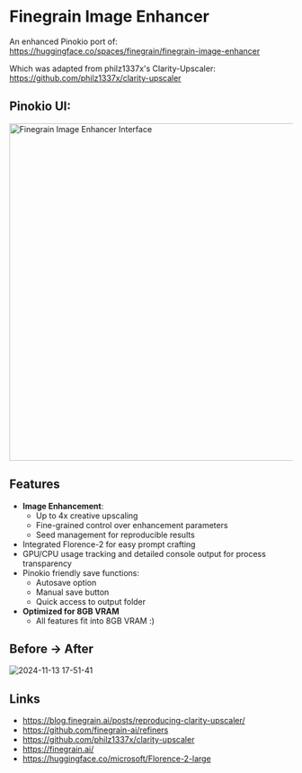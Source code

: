# Finegrain Image Enhancer

An enhanced Pinokio port of: https://huggingface.co/spaces/finegrain/finegrain-image-enhancer

Which was adapted from philz1337x's Clarity-Upscaler: https://github.com/philz1337x/clarity-upscaler

## Pinokio UI:
<img src="https://github.com/user-attachments/assets/77662308-9b87-411a-a940-8848b3f89006" width="600" alt="Finegrain Image Enhancer Interface">



## Features

- **Image Enhancement**:
  - Up to 4x creative upscaling
  - Fine-grained control over enhancement parameters
  - Seed management for reproducible results
- Integrated Florence-2 for easy prompt crafting
- GPU/CPU usage tracking and detailed console output for process transparency
- Pinokio friendly save functions:
  - Autosave option
  - Manual save button
  - Quick access to output folder
- **Optimized for 8GB VRAM**
  - All features fit into 8GB VRAM :) 

## Before -> After

![2024-11-13 17-51-41](https://github.com/user-attachments/assets/dcc24f69-aa56-41f0-ac29-27357d9ceeb4)



## Links

- https://blog.finegrain.ai/posts/reproducing-clarity-upscaler/
- https://github.com/finegrain-ai/refiners
- https://github.com/philz1337x/clarity-upscaler
- https://finegrain.ai/
- https://huggingface.co/microsoft/Florence-2-large
